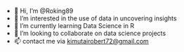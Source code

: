 - 👋 Hi, I’m @Roking89
- 👀 I’m interested in the use of data in uncovering insights
- 🌱 I’m currently learning Data Science in R
- 💞️ I’m looking to collaborate on data science projects
- 📫 contact me via kimutairobert72@gmail.com 

<!---
Roking89/Roking89 is a ✨ special ✨ repository because its `README.md` (this file) appears on your GitHub profile.
You can click the Preview link to take a look at your changes.
--->
